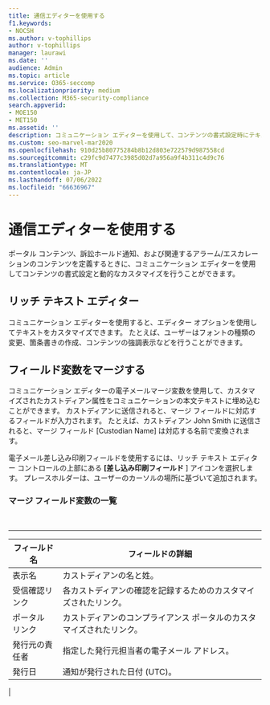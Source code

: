 ```yaml
---
title: 通信エディターを使用する
f1.keywords:
- NOCSH
ms.author: v-tophillips
author: v-tophillips
manager: laurawi
ms.date: ''
audience: Admin
ms.topic: article
ms.service: O365-seccomp
ms.localizationpriority: medium
ms.collection: M365-security-compliance
search.appverid:
- MOE150
- MET150
ms.assetid: ''
description: コミュニケーション エディターを使用して、コンテンツの書式設定時にテキスト変数とマージ フィールド変数を変更します。
ms.custom: seo-marvel-mar2020
ms.openlocfilehash: 910d25b80775284b8b12d803e722579d987558cd
ms.sourcegitcommit: c29fc9d7477c3985d02d7a956a9f4b311c4d9c76
ms.translationtype: MT
ms.contentlocale: ja-JP
ms.lasthandoff: 07/06/2022
ms.locfileid: "66636967"
---
```

# <a name="use-the-communications-editor"></a>通信エディターを使用する

ポータル コンテンツ、訴訟ホールド通知、および関連するアラーム/エスカレーションのコンテンツを定義するときに、コミュニケーション エディターを使用してコンテンツの書式設定と動的なカスタマイズを行うことができます。

## <a name="rich-text-editor"></a>リッチ テキスト エディター

コミュニケーション エディターを使用すると、エディター オプションを使用してテキストをカスタマイズできます。 たとえば、ユーザーはフォントの種類の変更、箇条書きの作成、コンテンツの強調表示などを行うことができます。

## <a name="merge-field-variables"></a>フィールド変数をマージする

コミュニケーション エディターの電子メールマージ変数を使用して、カスタマイズされたカストディアン属性をコミュニケーションの本文テキストに埋め込むことができます。 カストディアンに送信されると、マージ フィールドに対応するフィールドが入力されます。 たとえば、カストディアン John Smith に送信されると、マージ フィールド [Custodian Name] は対応する名前で変換されます。

電子メール差し込み印刷フィールドを使用するには、リッチ テキスト エディター コントロールの上部にある **[差し込み印刷フィールド** ] アイコンを選択します。 プレースホルダーは、ユーザーのカーソルの場所に基づいて追加されます。

### <a name="list-of-merge-field-variables"></a>マージ フィールド変数の一覧

<br>

****

|フィールド名|フィールドの詳細|
|---|---|
|表示名|カストディアンの名と姓。|
|受信確認リンク|各カストディアンの確認を記録するためのカスタマイズされたリンク。|
|ポータル リンク|カストディアンのコンプライアンス ポータルのカスタマイズされたリンク。|
|発行元の責任者|指定した発行元担当者の電子メール アドレス。|
|発行日|通知が発行された日付 (UTC)。|
|
